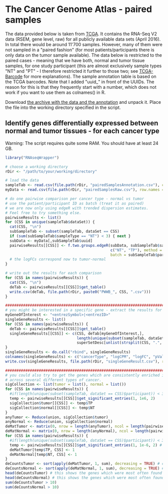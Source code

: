 # The Cancer Genome Atlas - paired samples

The data provided below is taken from [TCGA](http://cancergenome.nih.gov/). It contains the RNA-Seq V2 data (RSEM, gene level, raw) for all publicly available data sets (April 2016). In total there would be around 11'700 samples. However, many of them were not sampled in a "paired fashion" (for most patients/participants there is only data on the tumor sample available). The data below is restricted to the paired cases - meaning that we have both, normal and tumor tissue samples, for one study participant (this are almost exclusively sample types "NT" and "PT" - I therefore restricted it further to those two; see [TCGA-Barcode](https://wiki.nci.nih.gov/display/TCGA/Working+with+TCGA+Data#WebServices-Barcode-UUIDMapping) for more explanations). The sample annotation table is based on the TCGA barcodes. Note that I added "uuid_" in front of the UUIDs. The reason for this is that they frequently start with a number, which does not work if you want to use them as colnames() in R. 

Download [the archive with the data and the annotation](TCGA_pairedData.csv?raw=true) and unpack it. Place the file into the working directory specified in the script.

## Identify genes differentially expressed between normal and tumor tissues - for each cancer type

Warning: The script requires quite some RAM. You should have at least 24 GB.

```R
library("RNAseqWrapper")

# choose a working directory
rDir <- "/path/to/your/working/directory"

# load the data
sampleTab <- read.csv(file.path(rDir, "pairedSamplesAnnotation.csv"), colClasses = "character")
myData <- read.csv(file.path(rDir, "pairedSamplesRaw.csv"), row.names = 1)

# do one pairwise comparison per cancer type - normal vs tumor
# use the patient/participant ID as batch (treat it as paired)
# we are now only using edgeR with trended dispersion estimates.
# Feel free to try something else.
pairwiseResults <- list()
for (CSS in unique(sampleTab$dataSet)) {
  cat(CSS, "\n")
  subSampleTab <- subset(sampleTab, dataSet == CSS)
  if (sum(subSampleTab$sampleType == "NT") < 3) { next }
  subData <- myData[,subSampleTab$uuid]
  pairwiseResults[[CSS]] <- f.two.groups.edgeR(subData, subSampleTab$sampleType,
                                               c("NT", "TP"), method = "trended", 
                                               batch = subSampleTab$participant)
  # the logFCs correspond now to tumor-normal
}

# write out the results for each comparison
for (CSS in names(pairwiseResults)) {
  cat(CSS, "\n")
  deTab <- pairwiseResults[[CSS]]$get_table()
  write.csv(deTab, file.path(rDir, paste0("PWWB_", CSS, ".csv")))
}

#########################################################################################
# you might be interested in a specific gene - extract the results for it
myGeneOfInterest <- "<entrezSymbol>|<entrezID>"
singleGeneResults <- list()
for (CSS in names(pairwiseResults)) {
  deTab <- pairwiseResults[[CSS]]$get_table()
  singleGeneResults[[CSS]] <- c(CSS, deTab[myGeneOfInterest,], 
                                length(unique(subset(sampleTab, dataSet == CSS)$participant)),
                                superSetDesc[unlist(strsplit(CSS, ".", TRUE))[1], "disease"])
}
singleGeneResults <- do.call("rbind", singleGeneResults)
colnames(singleGeneResults) <- c("cancerType", "logCPM", "logFC", "pVal", "adjP", "numParticipants", "cancerDescription")
write.csv(singleGeneResults, file.path(rDir, "singleGeneResult.csv"), row.names = FALSE)

#########################################################################################
# you could also try to get the genes which are consistently enriched in either normal or tumor tissue
# across several different types of cancer.
sigCollection <- list(tumor = list(), normal = list())
for (CSS in names(pairwiseResults)) {
  #if(length(unique(subset(sampleTab, dataSet == CSS)$participant)) < 30) {next}
  temp <- pairwiseResults[[CSS]]$get_significant_entries(1, 1e6, 2)
  sigCollection$tumor[[CSS]] <- temp$TP
  sigCollection$normal[[CSS]] <- temp$NT
}
anyTumor <- Reduce(union, sigCollection$tumor)
anyNormal <- Reduce(union, sigCollection$normal)
deMatTumor <- matrix(0, nrow = length(anyTumor), ncol = length(pairwiseResults), dimnames = list(anyTumor, names(pairwiseResults)))
deMatNormal <- matrix(0, nrow = length(anyNormal), ncol = length(pairwiseResults), dimnames = list(anyNormal, names(pairwiseResults)))
for (CSS in names(pairwiseResults)) {
  #if(length(unique(subset(sampleTab, dataSet == CSS)$participant)) < 30) {next}
  temp <- pairwiseResults[[CSS]]$get_significant_entries(1, 1e-6, 2) # FDR < 0.000001 and logFC > 2
  deMatTumor[temp$TP, CSS] <- 1
  deMatNormal[temp$NT, CSS] <- 1
}
deCountsTumor <- sort(apply(deMatTumor, 1, sum), decreasing = TRUE) # counts how often a gene was significantly upregulated in tumor tissue
deCountsNormal <- sort(apply(deMatNormal, 1, sum), decreasing = TRUE) # counts how often a gene was significantly upregulated in normal tissue
head(deCountsTumor) # this shows the genes which were most often found to be upregulated in tumor tissue
head(deCountsNormal) # this shows the genes which were most often found to be upregulated in normal tissue
sum(deCountsTumor > 10)
sum(deCountsNormal > 10)
```

